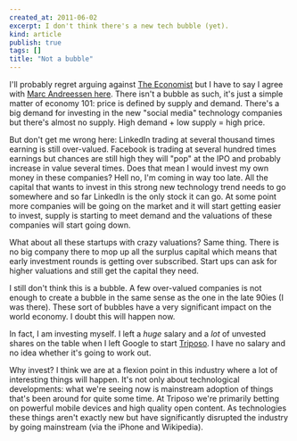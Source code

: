 ```yaml
---
created_at: 2011-06-02
excerpt: I don't think there's a new tech bubble (yet).
kind: article
publish: true
tags: []
title: "Not a bubble"
---
```


I'll probably regret arguing against [The Economist][1] but I have to say I agree with [Marc Andreessen here][2]. There isn't a bubble as such, it's just a simple matter of economy 101: price is defined by supply and demand. There's a big demand for investing in the new "social media" technology companies but there's almost no supply. High demand + low supply = high price.

But don't get me wrong here: LinkedIn trading at several thousand times earning is still over-valued. Facebook is trading at several hundred times earnings but chances are still high they will "pop" at the IPO and probably increase in value several times. Does that mean I would invest my own money in these companies? Hell no, I'm coming in way too late. All the capital that wants to invest in this strong new technology trend needs to go somewhere and so far LinkedIn is the only stock it can go. At some point more companies will be going on the market and it will start getting easier to invest, supply is starting to meet demand and the valuations of these companies will start going down.

What about all these startups with crazy valuations? Same thing. There is no big company there to mop up all the surplus capital which means that early investment rounds is getting over subscribed. Start ups can ask for higher valuations and still get the capital they need.

I still don't think this is a bubble. A few over-valued companies is not enough to create a bubble in the same sense as the one in the late 90ies (I was there). These sort of bubbles have a very significant impact on the world economy. I doubt this will happen now.

In fact, I am investing myself. I left a <em>huge</em> salary and a <em>lot</em> of unvested shares on the table when I left Google to start [Triposo][3]. I have no salary and no idea whether it's going to work out.

Why invest? I think we are at a flexion point in this industry where a lot of interesting things will happen. It's not only about technological developments: what we're seeing now is mainstream adoption of things that's been around for quite some time. At Triposo we're primarily betting on powerful mobile devices and high quality open content. As technologies these things aren't exactly new but have significantly disrupted the industry by going mainstream (via the iPhone and Wikipedia).

[1]: http://www.economist.com/node/18681576 "The new tech bubble"
[2]: http://allthingsd.com/20110601/marc-andreessen-says-theres-no-bubble-but-hes-happy-if-you-think-there-is/?mod=socialflow "Marc Andreessen Says There’s No Bubble"
[3]: http://www.triposo.com "Triposo"